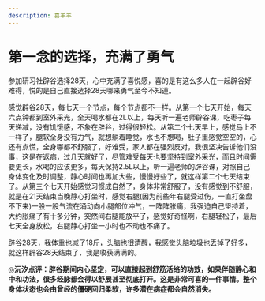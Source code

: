 ```yaml
---
description: 喜羊羊
---
```


# 第一念的选择，充满了勇气

参加研习社辟谷选择28天，心中充满了喜悦感，喜的是有这么多人在一起辟谷好难得，悦的是自己直接选择28天哪来勇气至今不知道。

感觉辟谷28天，每七天一个节点，每个节点都不一样。从第一个七天开始，每天六点钟都到室外采光，全天喝水都在2L以上，每天听一遍老师辟谷课，吃枣子每天递减，没有饥饿感，不象在辟谷，过得很轻松。从第二个七天早上，感觉马上不一样了，腿软全身没有力气，就想躺着睡觉，水也不想喝，肚子里感觉空空的，心还有点慌，全身哪都不舒服了，好难受，家人都在强烈反对，我很坚决告诉他们没事，这是在返病，过几天就好了，尽管难受每天也要坚持到室外采光，而且时间需要更长，水喝的应该更多，每天保持2.5L以上，听一遍老师的辟谷课，对照自己身体变化及时调整，静心时间也再加大些，慢慢好些了，就这样第二个七天结束了。从第三个七天开始感觉习惯成自然了，身体非常舒服了，没有感觉到不舒服，就是在21天结束当晚静心打坐时，感觉右腿\(因为前些年右腿受过伤，一直打坐盘不下来\)一股一股气流在涌动向小腿部位冲气，一阵阵胀痛，我强迫自己坚持着，大约胀痛了有十多分钟，突然间右腿能放平了，感觉好奇怪啊，右腿轻松了，最后七天全身放松，右腿静心打坐一小时也不动也不痛了。

辟谷28天，我体重也减了18斤，头脑也很清醒，我感觉头脑垃圾也丢掉了好多，就这样辟谷28天结束了，我是收获满满的。

◎**沅汐点评：辟谷期间内心坚定，可以直接起到舒筋活络的功效，如果伴随静心和中和功法，很多经脉都会得以舒展甚至彻底打开。这是非常可喜的一件事情。整个身体状态也会由曾经的僵硬回归柔软，许多潜在病症都会自然消失。**


